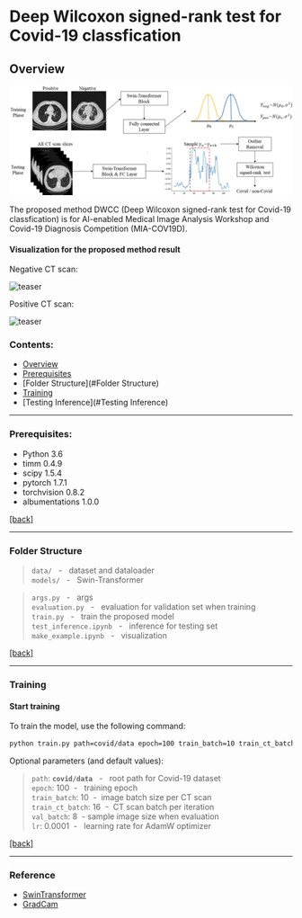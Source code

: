 # Deep Wilcoxon signed-rank test for Covid-19 classfication

## Overview 

![teaser](figures/flowchart.png)



The proposed method DWCC (Deep Wilcoxon signed-rank test for Covid-19 classfication) is for AI-enabled Medical Image Analysis Workshop and Covid-19 Diagnosis Competition (MIA-COV19D).

#### Visualization for the proposed method result

Negative CT scan:

![teaser](figures/neg.gif)

Positive CT scan:

![teaser](figures/pos.gif)

### Contents:

- [Overview](#overview)
- [Prerequisites](#Prerequisites)
- [Folder Structure](#Folder Structure)
- [Training](#Training)
- [Testing Inference](#Testing Inference)

---
### Prerequisites:

- Python 3.6
- timm 0.4.9
- scipy 1.5.4
- pytorch 1.7.1
- torchvision 0.8.2
- albumentations 1.0.0

[[back]](#contents)
<br/>

---

### Folder Structure

>```data/```             &nbsp; - &nbsp; dataset and dataloader <br/>
>```models/```      &nbsp; - &nbsp; Swin-Transformer <br/>

>```args.py```     &nbsp; - &nbsp; args<br/>
>```evaluation.py```            &nbsp; - &nbsp; evaluation for validation set when training <br/>
>```train.py```      &nbsp; - &nbsp; train the proposed model <br/>
>```test_inference.ipynb```       &nbsp; - &nbsp; inference for testing set <br/>
>```make_example.ipynb```     &nbsp; - &nbsp;  visualization<br/>

[[back]](#contents)
<br/>

---
### Training

#### Start training
To train the model, use the following command:

```bash
python train.py path=covid/data epoch=100 train_batch=10 train_ct_batch=16 val_batch=8 lr=0.0001
```

Optional parameters (and default values):

>```path```: **```covid/data```** &nbsp; - &nbsp; root path for Covid-19 dataset<br/>
>```epoch```:  100&nbsp; - &nbsp; training epoch <br/>```train_batch```:  10&nbsp; - &nbsp;image batch size per CT scan <br/>```train_ct_batch```:  16&nbsp; - &nbsp;CT scan batch per iteration <br/>```val_batch```:  8&nbsp; - sample image size when evaluation <br/>```lr```:  0.0001&nbsp; - &nbsp; learning rate for AdamW optimizer <br/>

[[back]](#contents)
<br/>

---

### Reference

* [SwinTransformer](https://github.com/microsoft/Swin-Transformer)
* [GradCam](https://github.com/jacobgil/pytorch-grad-cam)

